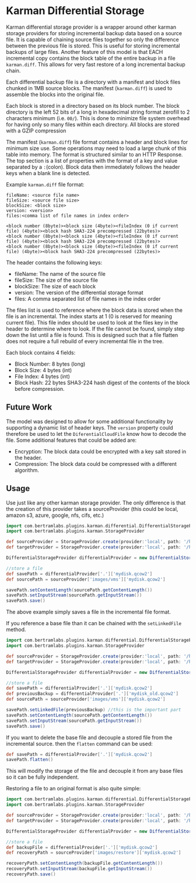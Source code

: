 # Karman Differential Storage

Karman differential storage provider is a wrapper around other karman storage providers for storing
incremental backup data based on a source file. It is capable of chaining source files together so only the 
difference between the previous file is stored. This is useful for storing incremental backups of large files.
Another feature of this model is that EACH incremental copy contains the block table of the entire backup in a file `karman.diff`. 
This allows for very fast restore of a long incremental backup chain.

Each differential backup file is a directory with a manifest and block files
chunked in 1MB source blocks. The manifest (`karman.diff`) is used to assemble the blocks into the original file.

Each block is stored in a directory based on its block number. The block directory is the left 52 bits of a long in hexadecimal string format zerofill to 2 characters minimum (i.e. `00/`).
This is done to minimize file system overhead for having only so many files within each directory. All blocks are stored with a GZIP compression


The manifest (`karman.diff`) file format contains a header and block lines for minimum size use. Some operations may need to load a large chunk of this table into memory. The format is structured similar to an HTTP Response. The top section is a list of properties with the format of a key and value separated by a `:`(colon).
Block data then immediately follows the header keys when a blank line is detected.

Example `karman.diff` file format:
```
fileName: <source file name>
fileSize: <source file size>
blockSize: <block size>
version: <version>
files:<comma list of file names in index order>

<block number (8byte)><block size (4byte)><fileIndex (0 if current file) (4byte)><block hash SHA3-224 precompressed (22bytes)>
<block number (8byte)><block size (4byte)><fileIndex (0 if current file) (4byte)><block hash SHA3-224 precompressed (22bytes)>
<block number (8byte)><block size (4byte)><fileIndex (0 if current file) (4byte)><block hash SHA3-224 precompressed (22bytes)>
```

The header contains the following keys:
* fileName: The name of the source file
* fileSize: The size of the source file
* blockSize: The size of each block
* version: The version of the differential storage format
* files: A comma separated list of file names in the index order

The files list is used to reference where the block data is stored when the file is an incremental. The index starts at 1 (0 is reserved for meaning current file).
This file index should be used to look at the files key in the header to determine where to look. If the file cannot be found, simply step down the list until a file is found. 
This is designed such that a file flatten does not require a full rebuild of every incremental file in the tree.

Each block contains 4 fields:

* Block Number: 8 bytes (long)
* Block Size: 4 bytes (int)
* File Index: 4 bytes (int)
* Block Hash: 22 bytes SHA3-224 hash digest of the contents of the block before compression.


## Future Work

The model was designed to allow for some additional functionality by supporting a dynamic list of header keys. The `version` property could therefore be used to let the `DiferentialCloudFile` know how to decode the file.
Some additional features that could be added are:

* Encryption: The block data could be encrypted with a key salt stored in the header.
* Compression: The block data could be compressed with a different algorithm.


## Usage

Use just like any other karman storage provider. The only difference is that the creation of this provider takes a sourceProvider (this could be local, amazon s3, azure, google, nfs, cifs, etc.)

```groovy
import com.bertramlabs.plugins.karman.differential.DifferentialStorageProvider
import com.bertramlabs.plugins.karman.StorageProvider

def sourceProvider = StorageProvider.create(provider:'local', path: '/home/destes/path')
def targetProvider = StorageProvider.create(provider:'local', path: '/home/backups')

DifferentialStorageProvider differentialProvider = new DifferentialStorageProvider(sourceProvider: targetProvider)

//store a file
def savePath = differentialProvider['.']['mydisk.qcow2']
def sourcePath = sourceProvider['images/vms']['mydisk.qcow2']

savePath.setContentLength(sourcePath.getContentLength())
savePath.setInputStream(sourcePath.getInputStream())
savePath.save()
```

The above example simply saves a file in the incremental file format. 

If you reference a base file than it can be chained with the `setLinkedFile` method.

```groovy
import com.bertramlabs.plugins.karman.differential.DifferentialStorageProvider
import com.bertramlabs.plugins.karman.StorageProvider

def sourceProvider = StorageProvider.create(provider:'local', path: '/home/destes/path')
def targetProvider = StorageProvider.create(provider:'local', path: '/home/backups')

DifferentialStorageProvider differentialProvider = new DifferentialStorageProvider(sourceProvider: targetProvider)

//store a file
def savePath = differentialProvider['.']['mydisk.qcow2']
def previousBackup = differentialProvider['.']['mydisk_old.qcow2']
def sourcePath = sourceProvider['images/vms']['mydisk.qcow2']

savePath.setLinkedFile(previousBackup) //this is the important part
savePath.setContentLength(sourcePath.getContentLength())
savePath.setInputStream(sourcePath.getInputStream())
savePath.save()
```

If you want to delete the base file and decouple a stored file from the incremental source. then the `flatten` command can be used:

```groovy
def savePath = differentialProvider['.']['mydisk.qcow2']
savePath.flatten()
```

This will modify the storage of the file and decouple it from any base files so it can be fully independent.

Restoring a file to an original format is also quite simple:

```groovy
import com.bertramlabs.plugins.karman.differential.DifferentialStorageProvider
import com.bertramlabs.plugins.karman.StorageProvider

def sourceProvider = StorageProvider.create(provider:'local', path: '/home/destes/path')
def targetProvider = StorageProvider.create(provider:'local', path: '/home/backups')

DifferentialStorageProvider differentialProvider = new DifferentialStorageProvider(sourceProvider: targetProvider)

//store a file
def backupFile = differentialProvider['.']['mydisk.qcow2']
def recoveryPath = sourceProvider['images/restore']['mydisk.qcow2']

recoveryPath.setContentLength(backupFile.getContentLength())
recoveryPath.setInputStream(backupFile.getInputStream())
recoveryPath.save()
```
